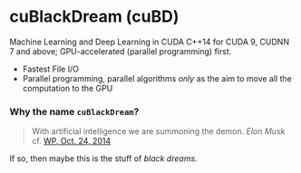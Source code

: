 # cuBlackDream (cuBD)
Machine Learning and Deep Learning in CUDA C++14 for CUDA 9, CUDNN 7 and above; GPU-accelerated (parallel programming) first.



- Fastest File I/O 
- Parallel programming, parallel algorithms *only* as the aim to move all the computation to the GPU

### Why the name `cuBlackDream`?  

> With artificial intelligence we are summoning the demon.  <cite>Elon Musk</cite>  cf. [WP, Oct. 24, 2014](https://www.washingtonpost.com/news/innovations/wp/2014/10/24/elon-musk-with-artificial-intelligence-we-are-summoning-the-demon/?utm_term=.3a9b517cdddf)

If so, then maybe this is the stuff of *black dreams.*  

